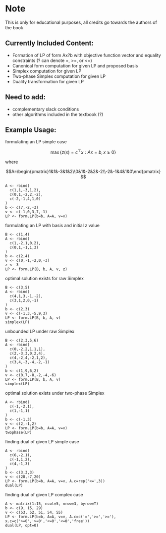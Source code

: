 # Note
This is only for educational purposes, all credits go towards the authors of the book

## Currently Included Content:
- Formation of LP of form Ax?b with objective function vector and equality constraints (? can denote =, >=, or <=)
- Canonical form computation for given LP and proposed basis
- Simplex computation for given LP
- Two-phase Simplex computation for given LP
- Duality transformation for given LP

## Need to add:
- complementary slack conditions
- other algorithms included in the textbook (?)

## Example Usage:
formulating an LP simple case

$$\max\{z(x)=c^{\top} x:Ax=b,x\geq 0\}$$

where

$$A=\begin{pmatrix}1&1&-3&1&2\\0&1&-2&2&-2\\-2&-1&4&1&0\end{pmatrix}$$

```
A <- rbind(
  c(1,1,-3,1,2),
  c(0,1,-2,2,-2),
  c(-2,-1,4,1,0)
)
b <- c(7,-2,-3)
v <- c(-1,0,3,7,-1)
LP <- form.LP(b=b, A=A, v=v)
```
formulating an LP with basis and initial $z$ value
```
B <- c(1,4)
A <- rbind(
  c(1,-2,1,0,2),
  c(0,1,-1,1,3)
)
b <- c(2,4)
v <- c(0,-1,-2,0,-3)
z <- 3
LP <- form.LP(B, b, A, v, z)
```
optimal solution exists for raw Simplex
```
B <- c(3,5)
A <- rbind(
  c(4,1,3,-1,-2),
  c(3,1,2,0,-1)
)
b <- c(2,3)
v <- c(-1,3,-5,9,3)
LP <- form.LP(B, b, A, v)
simplex(LP)
```
unbounded LP under raw Simplex
```
B <- c(2,3,5,6)
A <- rbind(
  c(0,-2,2,1,1,1),
  c(2,-3,3,0,2,4),
  c(4,-2,4,-2,1,2),
  c(3,4,-3,-4,-2,-1)
)
b <- c(1,9,6,2)
v <- c(0,7,-8,-2,-4,-6)
LP <- form.LP(B, b, A, v)
simplex(LP)
```
optimal solution exists under two-phase Simplex
```
A <- rbind(
  c(-1,-2,1),
  c(1,-1,1)
)
b <- c(-1,3)
v <- c(2,-1,2)
LP <- form.LP(b=b, A=A, v=v)
twophase(LP)
```
finding dual of given LP simple case
```
A <- rbind(
  c(6,-2,1),
  c(-1,1,2),
  c(4,-1,3)
)
b <- c(3,3,3)
v <- c(28,-7,20)
LP <- form.LP(b=b, A=A, v=v, A.c=rep('<=',3))
dual(LP)
```
finding dual of given LP complex case
```
A <- matrix(1:15, ncol=5, nrow=3, byrow=T)
b <- c(9, 15, 29)
v <- c(53, 52, 51, 54, 55)
LP <- form.LP(b=b, A=A, v=v, A.c=c('=','>=','>='), x.c=c('>=0','>=0','<=0','<=0','free'))
dual(LP, opt=0)
```
